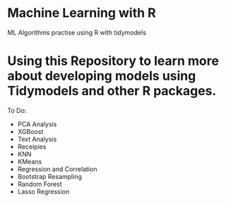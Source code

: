 # Machine Learning with R

ML Algorithms practise using R with tidymodels

# Using this Repository to learn more about developing models using Tidymodels and other R packages.

To Do:

- PCA Analysis
- XGBoost
- Text Analysis
- Receipies
- KNN
- KMeans
- Regression and Correlation
- Bootstrap Resampling
- Random Forest
- Lasso Regression
